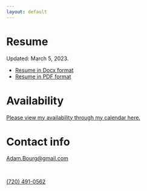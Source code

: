 ```yaml
---
layout: default
---
```


# Resume

Updated: March 5, 2023.

<ul>
  <li><a href="/assets/resume/AdamBourgResume.docx">Resume in Docx format</a></li>
  <li><a href="/assets/resume/AdamBourgResume.pdf">Resume in PDF format</a></li>
</ul>

# Availability

<a href="https://cal.com/adambourg" target="_blank">Please view my availability through my calendar here.</a>

# Contact info

<a href="mailto:adam.bourg@gmail.com">Adam.Bourg@gmail.com</a>

<br />

<a href="tel:7204910562">(720) 491-0562</a>
